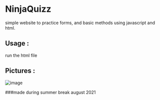 # NinjaQuizz
simple website to practice forms, and basic methods using javascript and html.

## Usage :
run the html file

## Pictures :
![image](https://user-images.githubusercontent.com/63594070/129601315-a42a0638-0794-4f6d-bb9d-fc62783a4f3a.png)

###made during summer break august 2021
